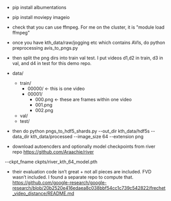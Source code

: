 
- pip install albumentations  
- pip install moviepy imageio

- check that you can use ffmpeg. For me on the cluster, it is "module load ffmpeg"
- once you have kth_data/raw/jogging etc which contains AVIs, do python preprocessing avis_to_pngs.py
- then split the png dirs into train val test. I put videos d1,d2 in train, d3 in val, and d4 in test for this demo repo.
- data/
	- train/
		- 00000/ <- this is one video
		- 00001/
			- 000.png <- these are frames within one video
			- 001.png
			- 002.png
	- val/
	- test/
- then do python pngs_to_hdf5_shards.py --out_dir kth_data/hdf5s --data_dir kth_data/processed --image_size 64 --extension png
- download autoencders and optionally model checkpoints from river repo https://github.com/Araachie/river

--ckpt_fname ckpts/river_kth_64_model.pth 

- their evaluation code isn’t great + not all pieces are included. FVD wasn’t included. I found a separate repo to compute that. 
https://github.com/google-research/google-research/blob/20b2520e416edaea8c038bbf54cc1c739c542822/frechet_video_distance/README.md
